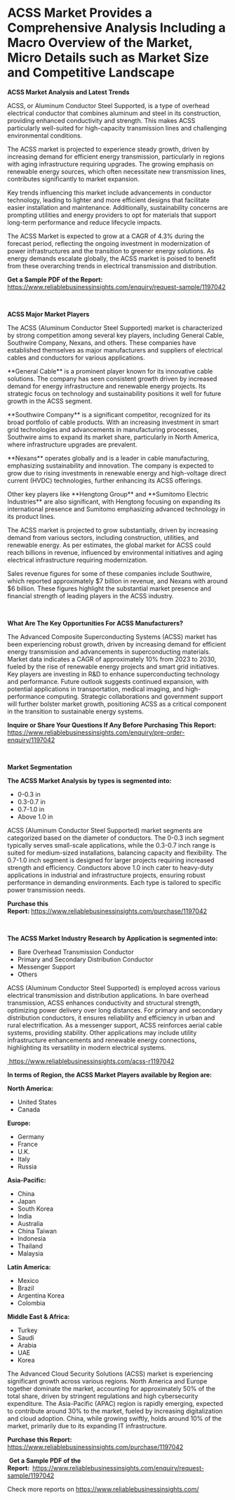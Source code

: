 <p><h1>ACSS Market Provides a Comprehensive Analysis Including a Macro Overview of the Market, Micro Details such as Market Size and Competitive Landscape</h1></p><p><strong>ACSS Market Analysis and Latest Trends</strong></p>
<p><p>ACSS, or Aluminum Conductor Steel Supported, is a type of overhead electrical conductor that combines aluminum and steel in its construction, providing enhanced conductivity and strength. This makes ACSS particularly well-suited for high-capacity transmission lines and challenging environmental conditions.</p><p>The ACSS market is projected to experience steady growth, driven by increasing demand for efficient energy transmission, particularly in regions with aging infrastructure requiring upgrades. The growing emphasis on renewable energy sources, which often necessitate new transmission lines, contributes significantly to market expansion. </p><p>Key trends influencing this market include advancements in conductor technology, leading to lighter and more efficient designs that facilitate easier installation and maintenance. Additionally, sustainability concerns are prompting utilities and energy providers to opt for materials that support long-term performance and reduce lifecycle impacts. </p><p>The ACSS Market is expected to grow at a CAGR of 4.3% during the forecast period, reflecting the ongoing investment in modernization of power infrastructures and the transition to greener energy solutions. As energy demands escalate globally, the ACSS market is poised to benefit from these overarching trends in electrical transmission and distribution.</p></p>
<p><strong>Get a Sample PDF of the Report:&nbsp;</strong> <a href="https://www.reliablebusinessinsights.com/enquiry/request-sample/1197042?utm_campaign=3568&utm_medium=2&utm_source=Github&utm_content=ia&utm_term=01042025&utm_id=acss">https://www.reliablebusinessinsights.com/enquiry/request-sample/1197042</a></p>
<p>&nbsp;</p>
<p><strong>ACSS Major Market Players</strong></p>
<p><p>The ACSS (Aluminum Conductor Steel Supported) market is characterized by strong competition among several key players, including General Cable, Southwire Company, Nexans, and others. These companies have established themselves as major manufacturers and suppliers of electrical cables and conductors for various applications.</p><p>**General Cable** is a prominent player known for its innovative cable solutions. The company has seen consistent growth driven by increased demand for energy infrastructure and renewable energy projects. Its strategic focus on technology and sustainability positions it well for future growth in the ACSS segment.</p><p>**Southwire Company** is a significant competitor, recognized for its broad portfolio of cable products. With an increasing investment in smart grid technologies and advancements in manufacturing processes, Southwire aims to expand its market share, particularly in North America, where infrastructure upgrades are prevalent.</p><p>**Nexans** operates globally and is a leader in cable manufacturing, emphasizing sustainability and innovation. The company is expected to grow due to rising investments in renewable energy and high-voltage direct current (HVDC) technologies, further enhancing its ACSS offerings.</p><p>Other key players like **Hengtong Group** and **Sumitomo Electric Industries** are also significant, with Hengtong focusing on expanding its international presence and Sumitomo emphasizing advanced technology in its product lines.</p><p>The ACSS market is projected to grow substantially, driven by increasing demand from various sectors, including construction, utilities, and renewable energy. As per estimates, the global market for ACSS could reach billions in revenue, influenced by environmental initiatives and aging electrical infrastructure requiring modernization.</p><p>Sales revenue figures for some of these companies include Southwire, which reported approximately $7 billion in revenue, and Nexans with around $6 billion. These figures highlight the substantial market presence and financial strength of leading players in the ACSS industry.</p></p>
<p>&nbsp;</p>
<p><strong>What Are The Key Opportunities For ACSS Manufacturers?</strong></p>
<p><p>The Advanced Composite Superconducting Systems (ACSS) market has been experiencing robust growth, driven by increasing demand for efficient energy transmission and advancements in superconducting materials. Market data indicates a CAGR of approximately 10% from 2023 to 2030, fueled by the rise of renewable energy projects and smart grid initiatives. Key players are investing in R&D to enhance superconducting technology and performance. Future outlook suggests continued expansion, with potential applications in transportation, medical imaging, and high-performance computing. Strategic collaborations and government support will further bolster market growth, positioning ACSS as a critical component in the transition to sustainable energy systems.</p></p>
<p><strong>Inquire or Share Your Questions If Any Before Purchasing This Report:</strong> <a href="https://www.reliablebusinessinsights.com/enquiry/pre-order-enquiry/1197042?utm_campaign=3568&utm_medium=2&utm_source=Github&utm_content=ia&utm_term=01042025&utm_id=acss">https://www.reliablebusinessinsights.com/enquiry/pre-order-enquiry/1197042</a></p>
<p>&nbsp;</p>
<p><strong>Market Segmentation</strong></p>
<p><strong>The ACSS Market Analysis by types is segmented into:</strong></p>
<p><ul><li>0-0.3 in</li><li>0.3-0.7 in</li><li>0.7-1.0 in</li><li>Above 1.0 in</li></ul></p>
<p><p>ACSS (Aluminum Conductor Steel Supported) market segments are categorized based on the diameter of conductors. The 0-0.3 inch segment typically serves small-scale applications, while the 0.3-0.7 inch range is suited for medium-sized installations, balancing capacity and flexibility. The 0.7-1.0 inch segment is designed for larger projects requiring increased strength and efficiency. Conductors above 1.0 inch cater to heavy-duty applications in industrial and infrastructure projects, ensuring robust performance in demanding environments. Each type is tailored to specific power transmission needs.</p></p>
<p><strong>Purchase this Report:&nbsp;</strong><a href="https://www.reliablebusinessinsights.com/purchase/1197042?utm_campaign=3568&utm_medium=2&utm_source=Github&utm_content=ia&utm_term=01042025&utm_id=acss">https://www.reliablebusinessinsights.com/purchase/1197042</a></p>
<p>&nbsp;</p>
<p><strong>The ACSS Market Industry Research by Application is segmented into:</strong></p>
<p><ul><li>Bare Overhead Transmission Conductor</li><li>Primary and Secondary Distribution Conductor</li><li>Messenger Support</li><li>Others</li></ul></p>
<p><p>ACSS (Aluminum Conductor Steel Supported) is employed across various electrical transmission and distribution applications. In bare overhead transmission, ACSS enhances conductivity and structural strength, optimizing power delivery over long distances. For primary and secondary distribution conductors, it ensures reliability and efficiency in urban and rural electrification. As a messenger support, ACSS reinforces aerial cable systems, providing stability. Other applications may include utility infrastructure enhancements and renewable energy connections, highlighting its versatility in modern electrical systems.</p></p>
<p><a href="https://www.reliablebusinessinsights.com/acss-r1197042?utm_campaign=3568&utm_medium=2&utm_source=Github&utm_content=ia&utm_term=01042025&utm_id=acss">&nbsp;https://www.reliablebusinessinsights.com/acss-r1197042</a></p>
<p><strong>In terms of Region, the ACSS Market Players available by Region are:</strong></p>
<p>
    <p> <strong> North America: </strong>
        <ul>
            <li>United States</li>
            <li>Canada</li>
        </ul>
        </p> 
    <p> <strong> Europe: </strong>
        <ul>
            <li>Germany</li>
            <li>France</li>
            <li>U.K.</li>
            <li>Italy</li>
            <li>Russia</li>
        </ul>
        </p> 
    <p> <strong> Asia-Pacific: </strong>
        <ul>
            <li>China</li>
            <li>Japan</li>
            <li>South Korea</li>
            <li>India</li>
            <li>Australia</li>
            <li>China Taiwan</li>
            <li>Indonesia</li>
            <li>Thailand</li>
            <li>Malaysia</li>
        </ul>
        </p> 
    <p> <strong> Latin America: </strong>
        <ul>
            <li>Mexico</li>
            <li>Brazil</li>
            <li>Argentina Korea</li>
            <li>Colombia</li>
        </ul>
        </p> 
    <p> <strong> Middle East & Africa: </strong>
        <ul>
            <li>Turkey</li>
            <li>Saudi</li>
            <li>Arabia</li>
            <li>UAE</li>
            <li>Korea</li>
        </ul>
    </p>
    </p>
<p><p>The Advanced Cloud Security Solutions (ACSS) market is experiencing significant growth across various regions. North America and Europe together dominate the market, accounting for approximately 50% of the total share, driven by stringent regulations and high cybersecurity expenditure. The Asia-Pacific (APAC) region is rapidly emerging, expected to contribute around 30% to the market, fueled by increasing digitalization and cloud adoption. China, while growing swiftly, holds around 10% of the market, primarily due to its expanding IT infrastructure.</p></p>
<p><strong>Purchase this Report: </strong><a href="https://www.reliablebusinessinsights.com/purchase/1197042?utm_campaign=3568&utm_medium=2&utm_source=Github&utm_content=ia&utm_term=01042025&utm_id=acss">https://www.reliablebusinessinsights.com/purchase/1197042</a></p>
<p>&nbsp;<strong>Get a Sample PDF of the Report:&nbsp;&nbsp;</strong><a href="https://www.reliablebusinessinsights.com/enquiry/request-sample/1197042?utm_campaign=3568&utm_medium=2&utm_source=Github&utm_content=ia&utm_term=01042025&utm_id=acss">https://www.reliablebusinessinsights.com/enquiry/request-sample/1197042</a></p>
<p><strong></strong></p>
<p>Check more reports on <a href="https://www.reliablebusinessinsights.com/?utm_campaign=3568&utm_medium=2&utm_source=Github&utm_content=ia&utm_term=01042025&utm_id=acss">https://www.reliablebusinessinsights.com/</a></p>